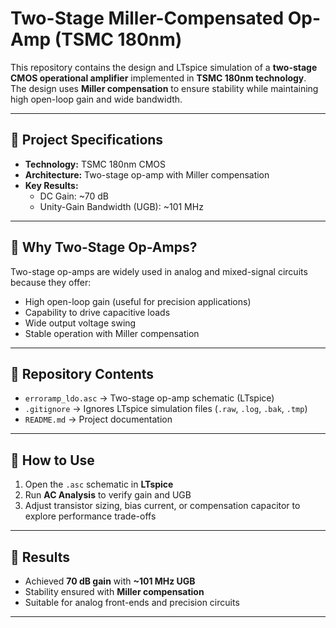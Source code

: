 # Two-Stage Miller-Compensated Op-Amp (TSMC 180nm)

This repository contains the design and LTspice simulation of a **two-stage CMOS operational amplifier** implemented in **TSMC 180nm technology**.  
The design uses **Miller compensation** to ensure stability while maintaining high open-loop gain and wide bandwidth.

---

## 🔹 Project Specifications
- **Technology:** TSMC 180nm CMOS  
- **Architecture:** Two-stage op-amp with Miller compensation  
- **Key Results:**
  - DC Gain: ~70 dB  
  - Unity-Gain Bandwidth (UGB): ~101 MHz  

---

## 🔹 Why Two-Stage Op-Amps?
Two-stage op-amps are widely used in analog and mixed-signal circuits because they offer:  
- High open-loop gain (useful for precision applications)  
- Capability to drive capacitive loads  
- Wide output voltage swing  
- Stable operation with Miller compensation  

---

## 🔹 Repository Contents
- `erroramp_ldo.asc` → Two-stage op-amp schematic (LTspice)  
- `.gitignore` → Ignores LTspice simulation files (`.raw`, `.log`, `.bak`, `.tmp`)  
- `README.md` → Project documentation  

---

## 🔹 How to Use
1. Open the `.asc` schematic in **LTspice**  
2. Run **AC Analysis** to verify gain and UGB  
3. Adjust transistor sizing, bias current, or compensation capacitor to explore performance trade-offs  

---

## 🔹 Results
- Achieved **70 dB gain** with **~101 MHz UGB**  
- Stability ensured with **Miller compensation**  
- Suitable for analog front-ends and precision circuits  

---
